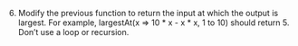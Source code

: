 6. Modify the previous function to return the input at which the output is largest. For example, largestAt(x => 10 * x - x * x, 1 to 10) should return 5. Don’t use a loop or recursion.
